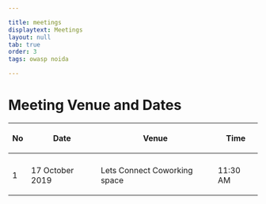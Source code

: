 ```yaml
---

title: meetings
displaytext: Meetings
layout: null
tab: true
order: 3
tags: owasp noida

---
```



# **Meeting Venue and Dates**

<table>
<thead>
<tr class="header">
<th><p>No</p></th>
<th><p>Date</p></th>
<th><p>Venue</p></th>
<th><p>Time</p></th>
</tr>
</thead>
<tbody>
<tr class="odd">
<td></td>
<td></td>
<td></td>
<td></td>
</tr>
<tr class="even">
<td><p>1</p></td>
<td><p>17 October  2019</p></td>
<td><p>Lets Connect Coworking space</p></td>
<td><p>11:30 AM</p></td>
</tr>
  
  
